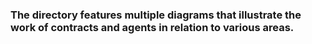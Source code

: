 ### The directory features multiple diagrams that illustrate the work of contracts and agents in relation to various areas.